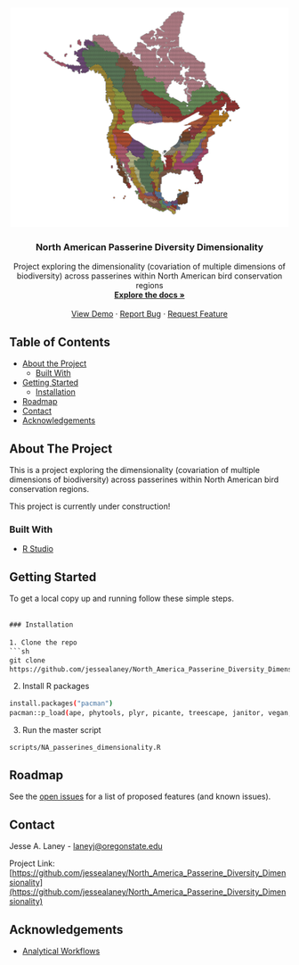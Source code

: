 <!-- PROJECT LOGO -->

<br />
<p align="center">
  <a href="https://github.com/jessealaney/North_America_Passerine_Diversity_Dimensionality">
    <img src="na_pass_logo.png" alt="Logo" width="500" height="393">
  </a>

  <h3 align="center">North American Passerine Diversity Dimensionality</h3>

  <p align="center">
    Project exploring the dimensionality (covariation of multiple dimensions of biodiversity) across passerines within North American bird conservation regions
    <br />
    <a href="https://github.com/jessealaney/North_America_Passerine_Diversity_Dimensionality"><strong>Explore the docs »</strong></a>
    <br />
    <br />
    <a href="https://github.com/jessealaney/North_America_Passerine_Diversity_Dimensionality">View Demo</a>
    ·
    <a href="https://github.com/jessealaney/North_America_Passerine_Diversity_Dimensionality/issues">Report Bug</a>
    ·
    <a href="https://github.com/jessealaney/North_America_Passerine_Diversity_Dimensionality/issues">Request Feature</a>
  </p>
</p>



<!-- TABLE OF CONTENTS -->
## Table of Contents

* [About the Project](#about-the-project)
  * [Built With](#built-with)
* [Getting Started](#getting-started)
  * [Installation](#installation)
* [Roadmap](#roadmap)
* [Contact](#contact)
* [Acknowledgements](#acknowledgements)


<!-- ABOUT THE PROJECT -->
## About The Project

This is a project exploring the dimensionality (covariation of multiple dimensions of biodiversity) across passerines within North American bird conservation regions.

This project is currently under construction!

### Built With

* [R Studio](https://rstudio.com/)


<!-- GETTING STARTED -->
## Getting Started

To get a local copy up and running follow these simple steps.
```

### Installation

1. Clone the repo
```sh
git clone https://github.com/jessealaney/North_America_Passerine_Diversity_Dimensionality.git
```
2. Install R packages
```sh
install.packages("pacman") 
pacman::p_load(ape, phytools, plyr, picante, treescape, janitor, vegan, pez, FD, classInt, tibble,phyloregion, data.table, tools, tidyr, dplyr)
```
3. Run the master script
```sh
scripts/NA_passerines_dimensionality.R
```

<!-- ROADMAP -->
## Roadmap

See the [open issues](https://github.com/jessealaney/North_America_Passerine_Diversity_Dimensionality/issues) for a list of proposed features (and known issues).

<!-- CONTACT -->
## Contact

Jesse A. Laney - laneyj@oregonstate.edu

Project Link: [https://github.com/jessealaney/North_America_Passerine_Diversity_Dimensionality](https://github.com/jessealaney/North_America_Passerine_Diversity_Dimensionality)



<!-- ACKNOWLEDGEMENTS -->
## Acknowledgements

* [Analytical Workflows](https://github.com/analyticalworkflows)
